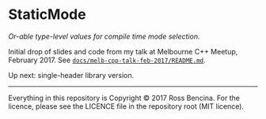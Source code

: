# StaticMode

*Or-able type-level values for compile time mode selection.*

Initial drop of slides and code from my talk at Melbourne C++ Meetup, February 2017.
See [`docs/melb-cpp-talk-feb-2017/README.md`](docs/melb-cpp-talk-feb-2017/README.md).

Up next: single-header library version.

---
Everything in this repository is Copyright &copy; 2017 Ross Bencina.
For the licence, please see the LICENCE file in the repository root (MIT licence).
